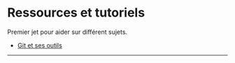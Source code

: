 # Ressources et tutoriels

Premier jet pour aider sur différent sujets.

- [Git et ses outils](sujets/git.md)

-----
